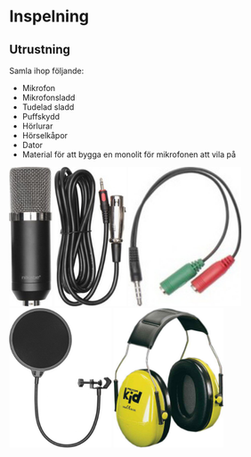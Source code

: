 # Inspelning

## Utrustning

Samla ihop följande:

* Mikrofon
* Mikrofonsladd
* Tudelad sladd
* Puffskydd
* Hörlurar
* Hörselkåpor
* Dator
* Material för att bygga en monolit för mikrofonen att vila på

<img src="images/inspelning/mikrofon.jpg" height="250" /> <img src="images/inspelning/kabel.jpg" height="250" /> <img src="images/inspelning/splittad_kabel.jpg" height="250" /> <img src="images/inspelning/puffskydd.jpg" height="250" /> <img src="images/inspelning/horselkapor.jpg" height="250" />
